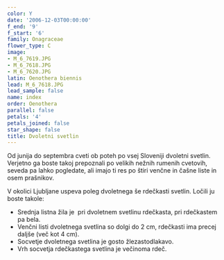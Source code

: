 ```yaml
---
color: Y
date: '2006-12-03T00:00:00'
f_end: '9'
f_start: '6'
family: Onagraceae
flower_type: C
image:
- M_6_7619.JPG
- M_6_7618.JPG
- M_6_7620.JPG
latin: Oenothera biennis
lead: M_6_7618.JPG
lead_sample: false
name: index
order: Oenothera
parallel: false
petals: '4'
petals_joined: false
star_shape: false
title: Dvoletni svetlin
---
```

Od junija do septembra cveti ob poteh po vsej Sloveniji dvoletni svetlin. Verjetno ga boste takoj prepoznali po velikih nežnih rumenih cvetovih, seveda pa lahko pogledate, ali imajo ti res po štiri venčne in čašne liste in osem prašnikov.

V okolici Ljubljane uspeva poleg dvoletnega še rdečkasti svetlin. Ločili ju boste takole:

-   Srednja listna žila je  pri dvoletnem svetlinu rdečkasta, pri rdečkastem pa bela.
-   Venčni listi dvoletnega svetlina so dolgi do 2 cm, rdečkasti ima precej daljše (več kot 4 cm).
-   Socvetje dvoletnega svetlina je gosto žlezastodlakavo.
-   Vrh socvetja rdečkastega svetlina je večinoma rdeč.
